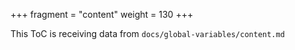 +++
fragment = "content"
weight = 130
+++

This ToC is receiving data from `docs/global-variables/content.md`
